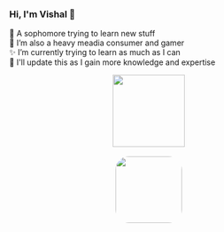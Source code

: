 ### Hi, I'm Vishal 👋

   👀 A sophomore trying to learn new stuff <br>
    🌱 I’m also a heavy meadia consumer and gamer <br>
    ✨ I’m currently trying to learn as much as I can <br>
    👋 I'll update this as I gain more knowledge and expertise <br>

<!--
**Vishalamatt/Vishalamatt** is a ✨ _special_ ✨ repository because its `README.md` (this file) appears on your GitHub profile.
-->

<div id="header" align="center">
  <img src="http://pa1.narvii.com/6873/4a1b772741dca5874ec1ed48238264420be02acbr1-500-719_00.gif" width="130"/>
</div>
<br>
<div id="badges" align = "center" >
  <a href="https://twitter.com/zen_ro_">
    <img src="https://img.shields.io/badge/Twitter-blue?style=for-the-badge&logo=Twitter&logoColor=white" width="120" style="border-radius:20%"/>   
</div>
   


   


